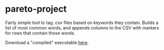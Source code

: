 pareto-project
==============
Fairly simple tool to tag .csv files based on keywords they contain.  Builds a list of most common words, and appends columns to the CSV with markers for rows that contain those words.  

Download a "compiled" executable [here](http://cl.ly/3k0b311H1l2r). 
